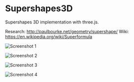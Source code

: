 # Supershapes3D
Supershapes 3D implementation with three.js.

Research: http://paulbourke.net/geometry/supershape/
Wiki: https://en.wikipedia.org/wiki/Superformula


![Screenshot 1](https://github.com/mohithingorani/Supershapes3D/blob/master/images/Screenshot%202020-04-20%2023.07.47.png)

![Screenshot 2](https://github.com/mohithingorani/Supershapes3D/blob/master/images/Screenshot%202020-04-20%2023.10.29.png)

![Screenshot 3](https://github.com/mohithingorani/Supershapes3D/blob/master/images/Screenshot%202020-04-20%2023.09.22.png)

![Screenshot 4](https://github.com/mohithingorani/Supershapes3D/blob/master/images/Screenshot%202020-04-20%2023.08.41.png)
